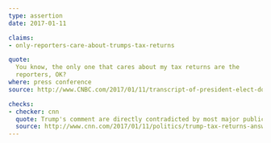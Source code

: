 ```yaml
---
type: assertion
date: 2017-01-11

claims:
- only-reporters-care-about-trumps-tax-returns

quote:
  You know, the only one that cares about my tax returns are the
  reporters, OK?
where: press conference
source: http://www.CNBC.com/2017/01/11/transcript-of-president-elect-donald-j-trumps-news-conference.html

checks:
- checker: cnn
  quote: Trump's comment are directly contradicted by most major public polls on the issue.
  source: http://www.cnn.com/2017/01/11/politics/trump-tax-returns-answer-news-conference/index.html
---
```

